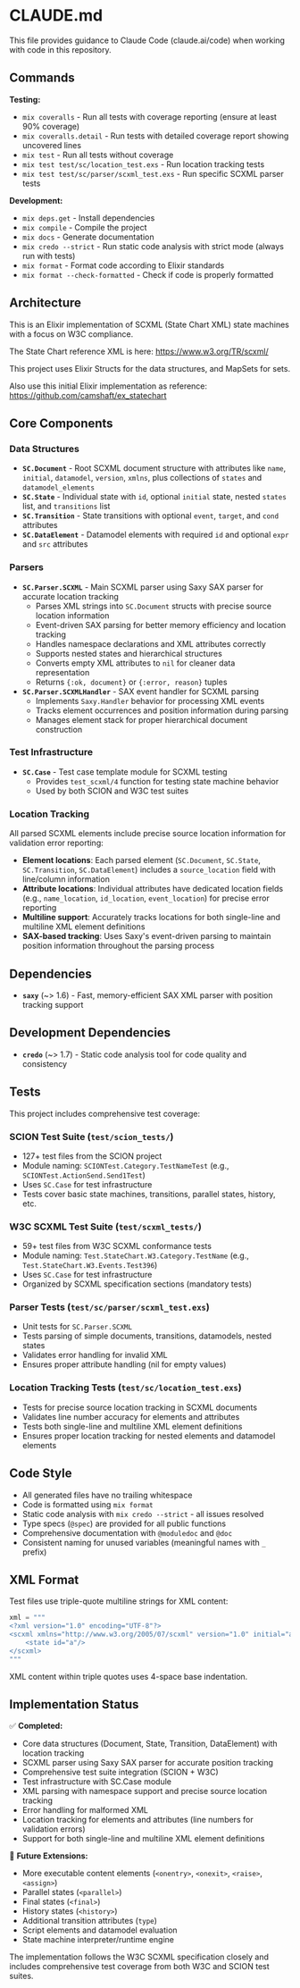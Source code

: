 # CLAUDE.md

This file provides guidance to Claude Code (claude.ai/code) when working with code in this repository.

## Commands

**Testing:**
- `mix coveralls` - Run all tests with coverage reporting (ensure at least 90% coverage)
- `mix coveralls.detail` - Run tests with detailed coverage report showing uncovered lines
- `mix test` - Run all tests without coverage
- `mix test test/sc/location_test.exs` - Run location tracking tests
- `mix test test/sc/parser/scxml_test.exs` - Run specific SCXML parser tests

**Development:**
- `mix deps.get` - Install dependencies
- `mix compile` - Compile the project
- `mix docs` - Generate documentation
- `mix credo --strict` - Run static code analysis with strict mode (always run with tests)
- `mix format` - Format code according to Elixir standards
- `mix format --check-formatted` - Check if code is properly formatted

## Architecture

This is an Elixir implementation of SCXML (State Chart XML) state machines with a focus on W3C compliance.

The State Chart reference XML is here: https://www.w3.org/TR/scxml/

This project uses Elixir Structs for the data structures, and MapSets for sets.

Also use this initial Elixir implementation as reference: https://github.com/camshaft/ex_statechart

## Core Components

### Data Structures
- **`SC.Document`** - Root SCXML document structure with attributes like `name`, `initial`, `datamodel`, `version`, `xmlns`, plus collections of `states` and `datamodel_elements`
- **`SC.State`** - Individual state with `id`, optional `initial` state, nested `states` list, and `transitions` list
- **`SC.Transition`** - State transitions with optional `event`, `target`, and `cond` attributes
- **`SC.DataElement`** - Datamodel elements with required `id` and optional `expr` and `src` attributes

### Parsers
- **`SC.Parser.SCXML`** - Main SCXML parser using Saxy SAX parser for accurate location tracking
  - Parses XML strings into `SC.Document` structs with precise source location information
  - Event-driven SAX parsing for better memory efficiency and location tracking
  - Handles namespace declarations and XML attributes correctly
  - Supports nested states and hierarchical structures
  - Converts empty XML attributes to `nil` for cleaner data representation
  - Returns `{:ok, document}` or `{:error, reason}` tuples
- **`SC.Parser.SCXMLHandler`** - SAX event handler for SCXML parsing
  - Implements `Saxy.Handler` behavior for processing XML events
  - Tracks element occurrences and position information during parsing
  - Manages element stack for proper hierarchical document construction

### Test Infrastructure
- **`SC.Case`** - Test case template module for SCXML testing
  - Provides `test_scxml/4` function for testing state machine behavior
  - Used by both SCION and W3C test suites

### Location Tracking
All parsed SCXML elements include precise source location information for validation error reporting:

- **Element locations**: Each parsed element (`SC.Document`, `SC.State`, `SC.Transition`, `SC.DataElement`) includes a `source_location` field with line/column information
- **Attribute locations**: Individual attributes have dedicated location fields (e.g., `name_location`, `id_location`, `event_location`) for precise error reporting
- **Multiline support**: Accurately tracks locations for both single-line and multiline XML element definitions
- **SAX-based tracking**: Uses Saxy's event-driven parsing to maintain position information throughout the parsing process

## Dependencies

- **`saxy`** (~> 1.6) - Fast, memory-efficient SAX XML parser with position tracking support

## Development Dependencies

- **`credo`** (~> 1.7) - Static code analysis tool for code quality and consistency

## Tests

This project includes comprehensive test coverage:

### SCION Test Suite (`test/scion_tests/`)
- 127+ test files from the SCION project
- Module naming: `SCIONTest.Category.TestNameTest` (e.g., `SCIONTest.ActionSend.Send1Test`)
- Uses `SC.Case` for test infrastructure
- Tests cover basic state machines, transitions, parallel states, history, etc.

### W3C SCXML Test Suite (`test/scxml_tests/`)
- 59+ test files from W3C SCXML conformance tests
- Module naming: `Test.StateChart.W3.Category.TestName` (e.g., `Test.StateChart.W3.Events.Test396`)
- Uses `SC.Case` for test infrastructure
- Organized by SCXML specification sections (mandatory tests)

### Parser Tests (`test/sc/parser/scxml_test.exs`)
- Unit tests for `SC.Parser.SCXML`
- Tests parsing of simple documents, transitions, datamodels, nested states
- Validates error handling for invalid XML
- Ensures proper attribute handling (nil for empty values)

### Location Tracking Tests (`test/sc/location_test.exs`)
- Tests for precise source location tracking in SCXML documents
- Validates line number accuracy for elements and attributes
- Tests both single-line and multiline XML element definitions
- Ensures proper location tracking for nested elements and datamodel elements

## Code Style

- All generated files have no trailing whitespace
- Code is formatted using `mix format`
- Static code analysis with `mix credo --strict` - all issues resolved
- Type specs (`@spec`) are provided for all public functions
- Comprehensive documentation with `@moduledoc` and `@doc`
- Consistent naming for unused variables (meaningful names with `_` prefix)

## XML Format

Test files use triple-quote multiline strings for XML content:

```elixir
xml = """
<?xml version="1.0" encoding="UTF-8"?>
<scxml xmlns="http://www.w3.org/2005/07/scxml" version="1.0" initial="a">
    <state id="a"/>
</scxml>
"""
```

XML content within triple quotes uses 4-space base indentation.

## Implementation Status

✅ **Completed:**
- Core data structures (Document, State, Transition, DataElement) with location tracking
- SCXML parser using Saxy SAX parser for accurate position tracking
- Comprehensive test suite integration (SCION + W3C)
- Test infrastructure with SC.Case module
- XML parsing with namespace support and precise source location tracking
- Error handling for malformed XML
- Location tracking for elements and attributes (line numbers for validation errors)
- Support for both single-line and multiline XML element definitions

🚧 **Future Extensions:**
- More executable content elements (`<onentry>`, `<onexit>`, `<raise>`, `<assign>`)
- Parallel states (`<parallel>`)
- Final states (`<final>`)
- History states (`<history>`)
- Additional transition attributes (`type`)
- Script elements and datamodel evaluation
- State machine interpreter/runtime engine

The implementation follows the W3C SCXML specification closely and includes comprehensive test coverage from both W3C and SCION test suites.
